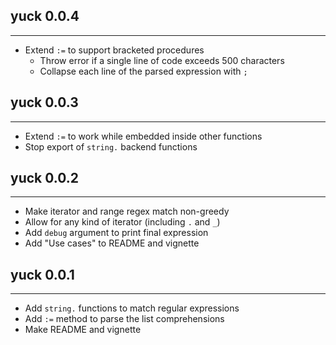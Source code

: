 ## yuck 0.0.4
---------------------
* Extend `:=` to support bracketed procedures
    * Throw error if a single line of code exceeds 500 characters
    * Collapse each line of the parsed expression with `; `

## yuck 0.0.3
---------------------
* Extend `:=` to work while embedded inside other functions
* Stop export of `string.` backend functions

## yuck 0.0.2
---------------------
* Make iterator and range regex match non-greedy
* Allow for any kind of iterator (including `.` and `_`)
* Add `debug` argument to print final expression
* Add "Use cases" to README and vignette

## yuck 0.0.1
---------------------
* Add `string.` functions to match regular expressions
* Add `:=` method to parse the list comprehensions
* Make README and vignette
